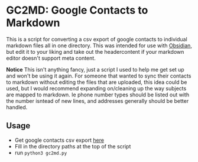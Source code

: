 # GC2MD: Google Contacts to Markdown


This is a script for converting a csv export of google contacts to individual markdown files all in one directory.
This was intended for use with [Obsidian](https://obsidian.md/), but edit it to your liking and take out the headercontent if your markdown editor doesn't support meta content.


**Notice**
This isn't anything fancy, just a script I used to help me get set up and won't be using it again. For someone that wanted to sync their contacts to markdown without editing the files that are uploaded, this idea could be used, but I would recommend expanding on/cleaning up the way subjects are mapped to markdown. Ie phone number types should be listed out with the number isntead of new lines, and addresses generally should be better handled.


## Usage

- Get google contacts csv export [here](https://contacts.google.com/)
- Fill in the directory paths at the top of the script
- run `python3 gc2md.py`



